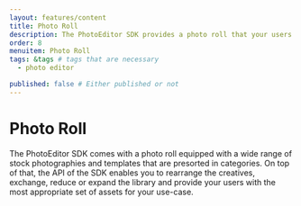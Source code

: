 ```yaml
---
layout: features/content
title: Photo Roll
description: The PhotoEditor SDK provides a photo roll that your users can pick and edit photos and creatives from. Learn how to swiftly set your own photo library.
order: 8
menuitem: Photo Roll
tags: &tags # tags that are necessary
  - photo editor 

published: false # Either published or not 
---
```


# Photo Roll

The PhotoEditor SDK comes with a photo roll equipped with a wide range of stock photographies and templates that are presorted in categories. On top of that, the API of the SDK enables you to rearrange the creatives, exchange, reduce or expand the library and provide your users with the most appropriate set of assets for your use-case.
